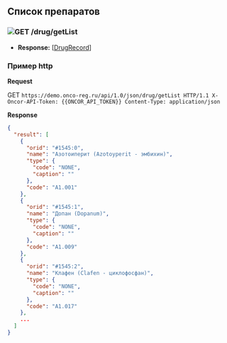 ## Список препаратов

### ![GET](../../../../img/get.png) /drug/getList
* **Response:** [[DrugRecord](../../../../types/types.md#com.siams.med.api.DrugRecord)]


### Пример http
**Request**

GET `https://demo.onco-reg.ru/api/1.0/json/drug/getList HTTP/1.1
X-Oncor-API-Token: {{ONCOR_API_TOKEN}}
Content-Type: application/json`

**Response**
```json
{
  "result": [
    {
      "orid": "#1545:0",
      "name": "Азотоиперит (Azotoyperit - эмбихин)",
      "type": {
        "code": "NONE",
        "caption": ""
      },
      "code": "А1.001"
    },
    {
      "orid": "#1545:1",
      "name": "Допан (Dopanum)",
      "type": {
        "code": "NONE",
        "caption": ""
      },
      "code": "А1.009"
    },
    {
      "orid": "#1545:2",
      "name": "Клафен (Clafen - циклофосфан)",
      "type": {
        "code": "NONE",
        "caption": ""
      },
      "code": "А1.017"
    },
    ...
  ]
}
```